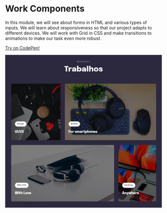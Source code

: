 # Work Components

In this module, we will see about forms in HTML and various types of inputs. We will learn about responsiveness so that our project adapts to different devices. We will work with Grid in CSS and make transitions to animations to make our task even more robust.

<a href="https://codepen.io/lucasmoraesdev/full/gOKmOPQ">Try on CodePen!</a>

<img src="Screenshot_20221110_004131.png"/>
